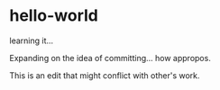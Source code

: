 # hello-world
learning it...

Expanding on the idea of committing... how appropos.

This is an edit that might conflict with other's work.
